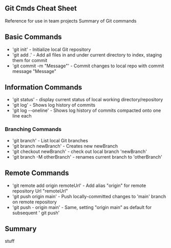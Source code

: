 ## Git Cmds Cheat Sheet

Reference for use in team projects
Summary of Git commands

## Basic Commands
* 'git init' - Initialize local Git repository
* 'git add .' - Add all files in and under current directory to index, staging them for commit
* 'git commit -m "Message"' - Commit changes to local repo with commit message "Message"

## Information Commands
* 'git status' - display current status of local working directory/repository
* 'git log' - Shows log history of commits
* 'git log --oneline' - Shows log history of commits compacted onto one line each

### Branching Commands
* 'git branch' - List local Git branches
* 'git branch newBranch' - Creates new newBranch
* 'git checkout newBranch' - check out local branch 'newBranch'
* 'git branch -M otherBranch' - renames current branch to 'otherBranch'

## Remote Commands
* 'git remote add origin remoteUrl' - Add alias "origin" for remote repository Url  "remoteUrl"
* 'git push origin main' - Push locally-committed changes to 'main' branch on remote repository
* 'git push - origin main' - Same, setting "origin main" as default for subsequent ' git push'

## Summary
stuff
